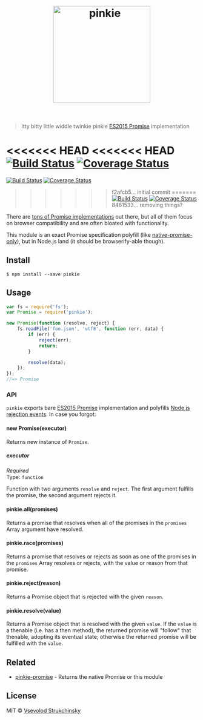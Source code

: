<h1 align="center">
	<br>
	<img width="256" src="media/logo.png" alt="pinkie">
	<br>
	<br>
</h1>

> Itty bitty little widdle twinkie pinkie [ES2015 Promise](https://people.mozilla.org/~jorendorff/es6-draft.html#sec-promise-objects) implementation

<<<<<<< HEAD
<<<<<<< HEAD
[![Build Status](https://travis-ci.org/floatdrop/pinkie.svg?branch=master)](https://travis-ci.org/floatdrop/pinkie)  [![Coverage Status](https://coveralls.io/repos/floatdrop/pinkie/badge.svg?branch=master&service=github)](https://coveralls.io/github/floatdrop/pinkie?branch=master)
=======
[![Build Status](https://travis-ci.org/floatdrop/pinkie.svg?branch=master)](https://travis-ci.org/floatdrop/pinkie) [![Coverage Status](https://coveralls.io/repos/floatdrop/pinkie/badge.svg?branch=master&service=github)](https://coveralls.io/github/floatdrop/pinkie?branch=master)
>>>>>>> f2afcb5... initial commit
=======
[![Build Status](https://travis-ci.org/floatdrop/pinkie.svg?branch=master)](https://travis-ci.org/floatdrop/pinkie)  [![Coverage Status](https://coveralls.io/repos/floatdrop/pinkie/badge.svg?branch=master&service=github)](https://coveralls.io/github/floatdrop/pinkie?branch=master)
>>>>>>> 8461533... removing things?

There are [tons of Promise implementations](https://github.com/promises-aplus/promises-spec/blob/master/implementations.md#standalone) out there, but all of them focus on browser compatibility and are often bloated with functionality.

This module is an exact Promise specification polyfill (like [native-promise-only](https://github.com/getify/native-promise-only)), but in Node.js land (it should be browserify-able though).


## Install

```
$ npm install --save pinkie
```


## Usage

```js
var fs = require('fs');
var Promise = require('pinkie');

new Promise(function (resolve, reject) {
	fs.readFile('foo.json', 'utf8', function (err, data) {
		if (err) {
			reject(err);
			return;
		}

		resolve(data);
	});
});
//=> Promise
```


### API

`pinkie` exports bare [ES2015 Promise](https://people.mozilla.org/~jorendorff/es6-draft.html#sec-promise-objects) implementation and polyfills [Node.js rejection events](https://nodejs.org/api/process.html#process_event_unhandledrejection). In case you forgot:

#### new Promise(executor)

Returns new instance of `Promise`.

##### executor

*Required*  
Type: `function`

Function with two arguments `resolve` and `reject`. The first argument fulfills the promise, the second argument rejects it.

#### pinkie.all(promises)

Returns a promise that resolves when all of the promises in the `promises` Array argument have resolved.

#### pinkie.race(promises)

Returns a promise that resolves or rejects as soon as one of the promises in the `promises` Array resolves or rejects, with the value or reason from that promise.

#### pinkie.reject(reason)

Returns a Promise object that is rejected with the given `reason`.

#### pinkie.resolve(value)

Returns a Promise object that is resolved with the given `value`. If the `value` is a thenable (i.e. has a then method), the returned promise will "follow" that thenable, adopting its eventual state; otherwise the returned promise will be fulfilled with the `value`.


## Related

- [pinkie-promise](https://github.com/floatdrop/pinkie-promise) - Returns the native Promise or this module


## License

MIT © [Vsevolod Strukchinsky](http://github.com/floatdrop)
